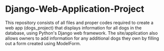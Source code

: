 # Django-Web-Application-Project
This repository consists of all files and proper codes required to create a web app (dogs_project) that displays information for all dogs in the database, using Python's Django web framework. The site/application also allows owners to add information for any additional dogs they own by filling out a form created using ModelForm.
